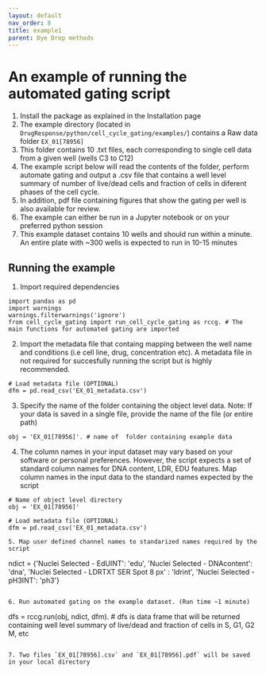 ```yaml
---
layout: default
nav_order: 8
title: example1
parent: Dye Drop methods
---
```


# An example of running the automated gating script

1. Install the package as explained in the Installation page
2. The example directory (located in `DrugResponse/python/cell_cycle_gating/examples/`) contains a Raw data folder `EX_01[78956]`
3. This folder contains 10 .txt files, each corresponding to single cell data from a given well (wells C3 to C12)
4. The example script below will read the contents of the folder, perform automate gating and output a .csv file that contains a well level summary of number of live/dead cells and fraction of cells in diferent phases of the cell cycle.
5. In addition, pdf file containing figures that show the gating per well is also available for review.
6. The example can either be run in a Jupyter notebook or on your preferred python session
7. This example dataset contains 10 wells and should run within a minute. An entire plate with ~300 wells is expected to run in 10-15 minutes

## Running the example

1. Import required dependencies

```
import pandas as pd     
import warnings
warnings.filterwarnings('ignore')
from cell_cycle_gating import run_cell_cycle_gating as rccg. # The main functions for automated gating are imported
```

2. Import the metadata file that containg mapping between the well name and conditions (i.e cell line, drug, concentration etc). A metadata file in not required for succesfully running the script but is highly recommended.

```
# Load metadata file (OPTIONAL)
dfm = pd.read_csv('EX_01_metadata.csv')
```

3. Specify the name of the folder containing the object level data. Note: If your data is saved in a single file, provide the name  of the file (or entire path)
```
obj = 'EX_01[78956]'. # name of  folder containing example data
```

4. The column names in your input dataset may vary based on your software or personal preferences. However, the script expects a set of standard column names for DNA content, LDR, EDU features. Map column names in the input data to the standard names expected by the script
```
# Name of object level directory
obj = 'EX_01[78956]'

# Load metadata file (OPTIONAL)
dfm = pd.read_csv('EX_01_metadata.csv')

5. Map user defined channel names to standarized names required by the script
```
ndict = {'Nuclei Selected - EdUINT': 'edu',
        'Nuclei Selected - DNAcontent': 'dna',
        'Nuclei Selected - LDRTXT SER Spot 8 px' : 'ldrint',
        'Nuclei Selected - pH3INT': 'ph3'}
``` 

6. Run automated gating on the example dataset. (Run time ~1 minute)
```
dfs = rccg.run(obj, ndict, dfm). # dfs is data frame that will be returned containing well level summary of live/dead and fraction of cells in S, G1, G2 M, etc
```

7. Two files `EX_01[78956].csv` and `EX_01[78956].pdf` will be saved in your local directory



